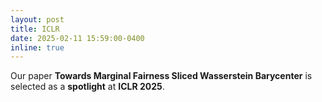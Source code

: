 ```yaml
---
layout: post
title: ICLR
date: 2025-02-11 15:59:00-0400
inline: true
---
```


Our paper **Towards Marginal Fairness Sliced Wasserstein Barycenter** is selected as a **spotlight** at **ICLR 2025**.  